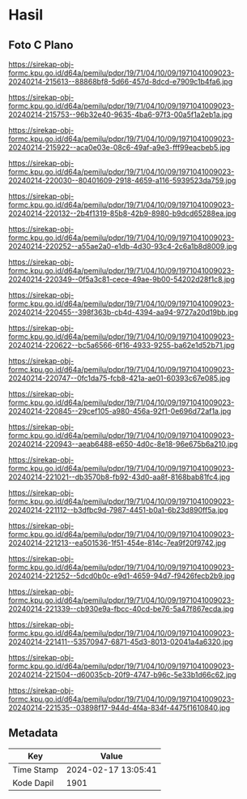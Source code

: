 # Hasil

## Foto C Plano

https://sirekap-obj-formc.kpu.go.id/d64a/pemilu/pdpr/19/71/04/10/09/1971041009023-20240214-215613--88868bf8-5d66-457d-8dcd-e7909c1b4fa6.jpg

https://sirekap-obj-formc.kpu.go.id/d64a/pemilu/pdpr/19/71/04/10/09/1971041009023-20240214-215753--96b32e40-9635-4ba6-97f3-00a5f1a2eb1a.jpg

https://sirekap-obj-formc.kpu.go.id/d64a/pemilu/pdpr/19/71/04/10/09/1971041009023-20240214-215922--aca0e03e-08c6-49af-a9e3-fff99eacbeb5.jpg

https://sirekap-obj-formc.kpu.go.id/d64a/pemilu/pdpr/19/71/04/10/09/1971041009023-20240214-220030--80401609-2918-4659-a116-5939523da759.jpg

https://sirekap-obj-formc.kpu.go.id/d64a/pemilu/pdpr/19/71/04/10/09/1971041009023-20240214-220132--2b4f1319-85b8-42b9-8980-b9dcd65288ea.jpg

https://sirekap-obj-formc.kpu.go.id/d64a/pemilu/pdpr/19/71/04/10/09/1971041009023-20240214-220252--a55ae2a0-e1db-4d30-93c4-2c6a1b8d8009.jpg

https://sirekap-obj-formc.kpu.go.id/d64a/pemilu/pdpr/19/71/04/10/09/1971041009023-20240214-220349--0f5a3c81-cece-49ae-9b00-54202d28f1c8.jpg

https://sirekap-obj-formc.kpu.go.id/d64a/pemilu/pdpr/19/71/04/10/09/1971041009023-20240214-220455--398f363b-cb4d-4394-aa94-9727a20d19bb.jpg

https://sirekap-obj-formc.kpu.go.id/d64a/pemilu/pdpr/19/71/04/10/09/1971041009023-20240214-220622--bc5a6566-6f16-4933-9255-ba62e1d52b71.jpg

https://sirekap-obj-formc.kpu.go.id/d64a/pemilu/pdpr/19/71/04/10/09/1971041009023-20240214-220747--0fc1da75-fcb8-421a-ae01-60393c67e085.jpg

https://sirekap-obj-formc.kpu.go.id/d64a/pemilu/pdpr/19/71/04/10/09/1971041009023-20240214-220845--29cef105-a980-456a-92f1-0e696d72af1a.jpg

https://sirekap-obj-formc.kpu.go.id/d64a/pemilu/pdpr/19/71/04/10/09/1971041009023-20240214-220943--aeab6488-e650-4d0c-8e18-96e675b6a210.jpg

https://sirekap-obj-formc.kpu.go.id/d64a/pemilu/pdpr/19/71/04/10/09/1971041009023-20240214-221021--db3570b8-fb92-43d0-aa8f-8168bab81fc4.jpg

https://sirekap-obj-formc.kpu.go.id/d64a/pemilu/pdpr/19/71/04/10/09/1971041009023-20240214-221112--b3dfbc9d-7987-4451-b0a1-6b23d890ff5a.jpg

https://sirekap-obj-formc.kpu.go.id/d64a/pemilu/pdpr/19/71/04/10/09/1971041009023-20240214-221213--ea501536-1f51-454e-814c-7ea9f20f9742.jpg

https://sirekap-obj-formc.kpu.go.id/d64a/pemilu/pdpr/19/71/04/10/09/1971041009023-20240214-221252--5dcd0b0c-e9d1-4659-94d7-f9426fecb2b9.jpg

https://sirekap-obj-formc.kpu.go.id/d64a/pemilu/pdpr/19/71/04/10/09/1971041009023-20240214-221339--cb930e9a-fbcc-40cd-be76-5a47f867ecda.jpg

https://sirekap-obj-formc.kpu.go.id/d64a/pemilu/pdpr/19/71/04/10/09/1971041009023-20240214-221411--53570947-6871-45d3-8013-02041a4a6320.jpg

https://sirekap-obj-formc.kpu.go.id/d64a/pemilu/pdpr/19/71/04/10/09/1971041009023-20240214-221504--d60035cb-20f9-4747-b96c-5e33b1d66c62.jpg

https://sirekap-obj-formc.kpu.go.id/d64a/pemilu/pdpr/19/71/04/10/09/1971041009023-20240214-221535--03898f17-944d-4f4a-834f-4475f1610840.jpg


## Metadata

| Key        | Value               |
| ---------- | ------------------- |
| Time Stamp | 2024-02-17 13:05:41 |
| Kode Dapil | 1901                |



